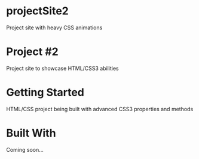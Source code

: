 # projectSite2
Project site with heavy CSS animations


# Project #2
Project site to showcase HTML/CSS3 abilities

# Getting Started
HTML/CSS project being built with advanced CSS3 properties and methods

# Built With

Coming soon...
